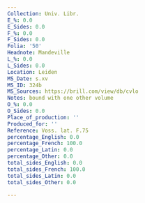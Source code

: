 ```yaml
---
Collection: Univ. Libr.
E_%: 0.0
E_Sides: 0.0
F_%: 0.0
F_Sides: 0.0
Folia: '50'
Headnote: Mandeville
L_%: 0.0
L_Sides: 0.0
Location: Leiden
MS_Date: s.xv
MS_ID: 324b
MS_Sources: https://brill.com/view/db/cvlo
Notes: bound with one other volume
O_%: 0.0
O_Sides: 0.0
Place_of_production: ''
Produced_for: ''
Reference: Voss. lat. F.75
percentage_English: 0.0
percentage_French: 100.0
percentage_Latin: 0.0
percentage_Other: 0.0
total_sides_English: 0.0
total_sides_French: 100.0
total_sides_Latin: 0.0
total_sides_Other: 0.0

---
```

